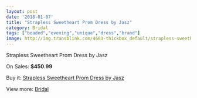 ```yaml
---
layout: post
date: '2018-01-07'
title: "Strapless Sweetheart Prom Dress by Jasz"
category: Bridal
tags: ["beaded","evening","unique","dress","brand"]
image: http://img.transblink.com/4663-thickbox_default/strapless-sweetheart-prom-dress-by-jasz.jpg
---
```

Strapless Sweetheart Prom Dress by Jasz

On Sales: **$450.99**
<a href="https://www.transblink.com/en/bridal/1452-strapless-sweetheart-prom-dress-by-jasz.html"><amp-img layout="responsive" width="600" height="600" src="//img.transblink.com/4663-thickbox_default/strapless-sweetheart-prom-dress-by-jasz.jpg" alt="Strapless Sweetheart Prom Dress by Jasz 0" /></a>
<a href="https://www.transblink.com/en/bridal/1452-strapless-sweetheart-prom-dress-by-jasz.html"><amp-img layout="responsive" width="600" height="600" src="//img.transblink.com/4664-thickbox_default/strapless-sweetheart-prom-dress-by-jasz.jpg" alt="Strapless Sweetheart Prom Dress by Jasz 1" /></a>

Buy it: [Strapless Sweetheart Prom Dress by Jasz](https://www.transblink.com/en/bridal/1452-strapless-sweetheart-prom-dress-by-jasz.html "Strapless Sweetheart Prom Dress by Jasz")

View more: [Bridal](https://www.transblink.com/en/3-bridal "Bridal")
